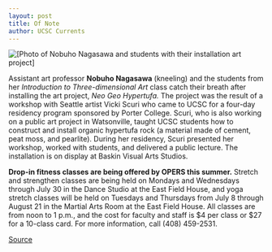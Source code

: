 ```yaml
---
layout: post
title: Of Note
author: UCSC Currents
---
```


![\[Photo of Nobuho Nagasawa and students with their installation art project\]][2]

Assistant art professor **Nobuho Nagasawa** (kneeling) and the students from her _Introduction to Three-dimensional Art_ class catch their breath after installing the art project, _Neo Geo Hypertufa._ The project was the result of a workshop with Seattle artist Vicki Scuri who came to UCSC for a four-day residency program sponsored by Porter College. Scuri, who is also working on a public art project in Watsonville, taught UCSC students how to construct and install organic hypertufa rock (a material made of cement, peat moss, and pearlite). During her residency, Scuri presented her workshop, worked with students, and delivered a public lecture. The installation is on display at Baskin Visual Arts Studios.

**Drop-in fitness classes are being offered by OPERS this summer.** Stretch and strengthen classes are being held on Mondays and Wednesdays through July 30 in the Dance Studio at the East Field House, and yoga stretch classes will be held on Tuesdays and Thursdays from July 8 through August 21 in the Martial Arts Room at the East Field House. All classes are from noon to 1 p.m., and the cost for faculty and staff is $4 per class or $27 for a 10-class card. For more information, call (408) 459-2531.

[2]: http://www1.ucsc.edu/oncampus/art/nobi.tufa.gif

[Source](http://www1.ucsc.edu/oncampus/currents/97-06-23/ofnote.htm "Permalink to Of Note: 06-23-97")
